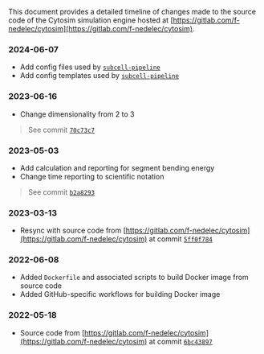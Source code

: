 This document provides a detailed timeline of changes made to the source code of the Cytosim simulation engine hosted at [https://gitlab.com/f-nedelec/cytosim](https://gitlab.com/f-nedelec/cytosim).

### 2024-06-07

- Add config files used by [`subcell-pipeline`](https://github.com/simularium/subcell-pipeline)
- Add config templates used by [`subcell-pipeline`](https://github.com/simularium/subcell-pipeline)

### 2023-06-16

- Change dimensionality from 2 to 3

> See commit [`70c73c7`](https://github.com/simularium/Cytosim/commit/70c73c7cd17d3d03e49e9b7da35cdcbf645b6a3b)

### 2023-05-03

- Add calculation and reporting for segment bending energy
- Change time reporting to scientific notation

> See commit [`b2a8293`](https://github.com/simularium/Cytosim/commit/b2a8293ac0a6492b7ca51cba44f11ae70f33485f)

### 2023-03-13

- Resync with source code from [https://gitlab.com/f-nedelec/cytosim](https://gitlab.com/f-nedelec/cytosim) at commit [`5ff0f784`](https://gitlab.com/f-nedelec/cytosim/-/tree/5ff0f78474de7217aa194d98f98516395fb3d453)

### 2022-06-08

- Added `Dockerfile` and associated scripts to build Docker image from source code
- Added GitHub-specific workflows for building Docker image

### 2022-05-18

- Source code from [https://gitlab.com/f-nedelec/cytosim](https://gitlab.com/f-nedelec/cytosim) at commit [`6bc43897`](https://gitlab.com/f-nedelec/cytosim/-/commit/6bc43897e35cd599861d1c96eae05c064be8a937)
